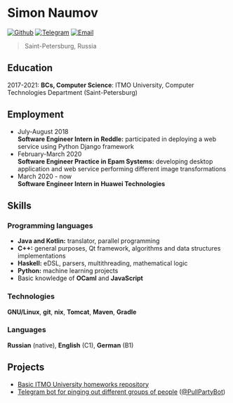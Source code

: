 # Simon Naumov

[![Github](https://img.shields.io/badge/github-nothingelsematters-black?logo=github)](https://github.com/nothingelsematters)
[![Telegram](https://img.shields.io/badge/telegram-itsfuntofantasize-blue?logo=telegram)](https://t.me/itsfuntofantasize)
[![Email](https://img.shields.io/badge/email-daretoodefy@gmail.com-red?logo=gmail)](mailto:daretoodefy@gmail.com)

> Saint-Petersburg, Russia

## Education

2017-2021: **BCs, Computer Science**: ITMO University, Computer Technologies Department (Saint-Petersburg)

## Employment

+ July-August 2018  
  **Software Engineer Intern in Reddle:** participated in deploying a web service using Python Django framework
+ February-March 2020  
  **Software Engineer Practice in Epam Systems:** developing desktop application and web service performing different image transformations
+ March 2020 - now  
  **Software Engineer Intern in Huawei Technologies**

## Skills

### Programming languages

+ **Java and Kotlin:** translator, parallel programming
+ **C++:** general purposes, Qt framework, algorithms and data structures implementations
+ **Haskell:** eDSL, parsers, multithreading, mathematical logic
+ **Python:** machine learning projects
+ Basic knowledge of **OCaml** and **JavaScript**

### Technologies

**GNU/Linux**, **git**, **nix**, **Tomcat**, **Maven**, **Gradle**

### Languages

**Russian** (native), **English** (C1), **German** (B1)

## Projects

+ [Basic ITMO University homeworks repository](http://github.com/nothingelsematters/university)
+ [Telegram bot for pinging out different groups of people](http://github.com/pool-party/pull-party-bot) ([@PullPartyBot](http://t.me/PullPartyBot))
